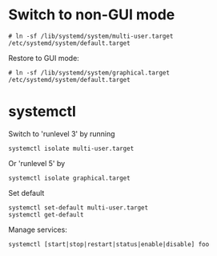 # Switch to non-GUI mode

    # ln -sf /lib/systemd/system/multi-user.target /etc/systemd/system/default.target

Restore to GUI mode:

    # ln -sf /lib/systemd/system/graphical.target /etc/systemd/system/default.target


systemctl
=========

Switch to 'runlevel 3' by running

	systemctl isolate multi-user.target 

Or 'runlevel 5' by 

	systemctl isolate graphical.target 

Set default

	systemctl set-default multi-user.target
	systemctl get-default


Manage services:

	systemctl [start|stop|restart|status|enable|disable] foo

